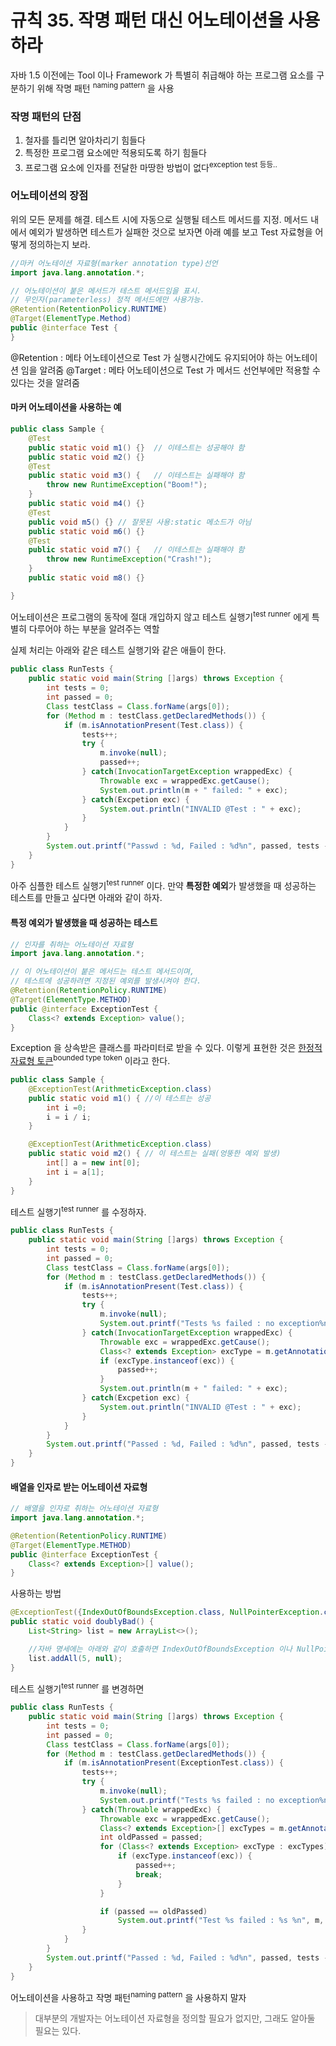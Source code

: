 # 규칙 35. 작명 패턴 대신 어노테이션을 사용하라

자바 1.5 이전에는 Tool 이나 Framework 가 특별히 취급해야 하는 프로그램 요소를 구분하기 위해 작명 패턴 <sup>naming pattern</sup> 을 사용

### 작명 패턴의 단점 
1. 철자를 틀리면 알아차리기 힘들다
2. 특정한 프로그램 요소에만 적용되도록 하기 힘들다
3. 프로그램 요소에 인자를 전달한 마땅한 방법이 없다<sup>exception test 등등..</sup>

### 어노테이션의 장점
위의 모든 문제를 해결.
테스트  시에 자동으로 실행될 테스트 메서드를 지정. 메서드 내에서 예외가 발생하면 테스트가 실패한 것으로 보자면 아래 예를 보고 Test 자료형을 어떻게 정의하는지 보라.

```java
//마커 어노테이션 자료형(marker annotation type)선언
import java.lang.annotation.*;

// 어노테이션이 붙은 메서드가 테스트 메서드임을 표시.
// 무인자(parameterless) 정적 메서드에만 사용가능.
@Retention(RetentionPolicy.RUNTIME)
@Target(ElementType.Method)
public @interface Test {
}
```

@Retention : 메타 어노테이션으로 Test 가 실행시간에도 유지되어야 하는 어노테이션 임을 알려줌
@Target : 메타 어노테이션으로 Test 가 메서드 선언부에만 적용할 수 있다는 것을 알려줌

#### 마커 어노테이션을 사용하는 예 

```java
public class Sample {
	@Test
	public static void m1() {}	// 이테스트는 성공해야 함
	public static void m2() {}
	@Test
	public static void m3() {	// 이테스트는 실패해야 함
		throw new RuntimeException("Boom!");
	}
	public static void m4() {}
	@Test 
	public void m5() {} // 잘못된 사용:static 메소드가 아님
	public static void m6() {}
	@Test
	public static void m7() {	// 이테스트는 실패해야 함
		throw new RuntimeException("Crash!");
	}
	public static void m8() {}

}
```
어노테이션은 프로그램의 동작에 절대 개입하지 않고 테스트 실행기<sup>test runner</sup> 에게 특별히 다루어야 하는 부분을 알려주는 역할

실제 처리는 아래와 같은 테스트 실행기와 같은 애들이 한다.

```java
public class RunTests {
	public static void main(String []args) throws Exception {
		int tests = 0;
		int passed = 0;
		Class testClass = Class.forName(args[0]);
		for (Method m : testClass.getDeclaredMethods()) {
			if (m.isAnnotationPresent(Test.class)) {
				tests++;
				try {
					m.invoke(null);
					passed++;
				} catch(InvocationTargetException wrappedExc) {
					Throwable exc = wrappedExc.getCause();
					System.out.println(m + " failed: " + exc);
				} catch(Excpetion exc) {
					System.out.println("INVALID @Test : " + exc);
				}
			}
		}
		System.out.printf("Passwd : %d, Failed : %d%n", passed, tests - passed);
	}
}
```

아주 심플한 테스트 실행기<sup>test runner</sup> 이다. 만약 **특정한 예외**가 발생했을 때 성공하는 테스트를 만들고 싶다면 아래와 같이 하자.

#### 특정 예외가 발생했을 때 성공하는 테스트

```java
// 인자를 취하는 어노테이션 자료형
import java.lang.annotation.*;

// 이 어노테이션이 붙은 메서드는 테스트 메서드이며,
// 테스트에 성공하려면 지정된 예외를 발생시켜야 한다.
@Retention(RetentionPolicy.RUNTIME)
@Target(ElementType.METHOD)
public @interface ExceptionTest {
	Class<? extends Exception> value();
}
```
Exception 을 상속받은 클래스를 파라미터로 받을 수 있다. 이렇게 표현한 것은 [한정적 자료형 토큰](data/rule29.md)<sup>bounded type token</sup> 이라고 한다. 

```java
public class Sample {
	@ExceptionTest(ArithmeticException.class)
	public static void m1() { //이 테스트는 성공
		int i =0;
		i = i / i;
	}

	@ExceptionTest(ArithmeticException.class)
	public static void m2() { // 이 테스트는 실패(엉뚱한 예외 발생)
		int[] a = new int[0];
		int i = a[1];
	}
} 
```
테스트 실행기<sup>test runner</sup> 를 수정하자.

```java
public class RunTests {
	public static void main(String []args) throws Exception {
		int tests = 0;
		int passed = 0;
		Class testClass = Class.forName(args[0]);
		for (Method m : testClass.getDeclaredMethods()) {
			if (m.isAnnotationPresent(Test.class)) {
				tests++;
				try {
					m.invoke(null);
					System.out.printf("Tests %s failed : no exception%n", m);
				} catch(InvocationTargetException wrappedExc) {
					Throwable exc = wrappedExc.getCause();
					Class<? extends Exception> excType = m.getAnnotation(ExceptionTest.class).value();
					if (excType.instanceof(exc)) {
						passed++;
					}
					System.out.println(m + " failed: " + exc);
				} catch(Excpetion exc) {
					System.out.println("INVALID @Test : " + exc);
				}
			}
		}
		System.out.printf("Passed : %d, Failed : %d%n", passed, tests - passed);
	}
}
```

#### 배열을 인자로 받는 어노테이션 자료형

```java
// 배열을 인자로 취하는 어노테이션 자료형
import java.lang.annotation.*;

@Retention(RetentionPolicy.RUNTIME)
@Target(ElementType.METHOD)
public @interface ExceptionTest {
	Class<? extends Exception>[] value();
}
```

사용하는 방법
```java
@ExceptionTest({IndexOutOfBoundsException.class, NullPointerException.class})
public static void doublyBad() {
	List<String> list = new ArrayList<>();

	//자바 명세에는 아래와 같이 호출하면 IndexOutOfBoundsException 이나 NullPointerException 발생한다고 되어 있다
	list.addAll(5, null);
}
```

테스트 실행기<sup>test runner</sup> 를 변경하면

```java
public class RunTests {
	public static void main(String []args) throws Exception {
		int tests = 0;
		int passed = 0;
		Class testClass = Class.forName(args[0]);
		for (Method m : testClass.getDeclaredMethods()) {
			if (m.isAnnotationPresent(ExceptionTest.class)) {
				tests++;
				try {
					m.invoke(null);
					System.out.printf("Tests %s failed : no exception%n", m);
				} catch(Throwable wrappedExc) {
					Throwable exc = wrappedExc.getCause();
					Class<? extends Exception>[] excTypes = m.getAnnotation(ExceptionTest.class).value();
					int oldPassed = passed;
					for (Class<? extends Exception> excType : excTypes) {
						if (excType.instanceof(exc)) {
							passed++;
							break;
						}	
					}

					if (passed == oldPassed)	
						System.out.printf("Test %s failed : %s %n", m, exc);
				}
			}
		}
		System.out.printf("Passed : %d, Failed : %d%n", passed, tests - passed);
	}
}
```
어노테이션을 사용하고 작명 패턴<sup>naming pattern</sup> 을 사용하지 말자

> 대부분의 개발자는 어노테이션 자료형을 정의할 필요가 없지만, 그래도 알아둘 필요는 있다. 